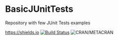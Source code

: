 # BasicJUnitTests
Repository with few JUnit Tests examples

https://shields.io
[![Build Status](http://pros.unicam.it:8080/jenkins/buildStatus/icon?job=BasicJUnitTests)](http://pros.unicam.it:8080/jenkins/me/my-views/view/all/job/BasicJUnitTests/) 
![CRAN/METACRAN](https://img.shields.io/cran/l/devtools.svg)

